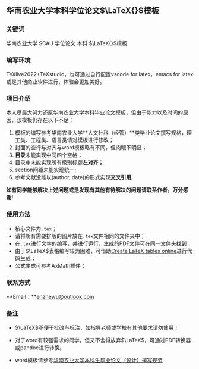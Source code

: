 ## 华南农业大学本科学位论文$\LaTeX{}$模板

### 关键词

华南农业大学  SCAU  学位论文  本科  $\LaTeX{}$模板 

### 编写环境

TeXlive2022+TeXstudio，也可通过自行配置vscode for latex，emacs for latex或是其他商业软件进行，体验会更加美好。

### 项目介绍

本人尽最大努力还原华南农业大学本科毕业论文模板，但由于能力以及时间的原因，该模板仍存在以下不足：

1. 模板的编写参考华南农业大学**人文社科（经管）**类毕业论文撰写规格，理工类、工程类、语言类请对模板进行修改；
2. 封面的空行与对齐与word模板略有不同，但肉眼不明显；
3. **目录**未能实现中间四个空格；
4. 目录中未能实现所有级别标题**左对齐；**
5. section间距未能实现统一;
6. 参考文献没能以(author, date)的形式实现**交叉引用**;

**如有同学能够解决上述问题或是发现有其他有待解决的问题请联系作者，万分感谢!**

### 使用方法

- 核心文件为`.tex`；
- 请将所有需要排版的图片放在`.tex`文件相同的文件夹中；
- 在`.tex`进行文字的编写，并进行运行，生成的PDF文件可在同一文件夹找到；
- 由于$\LaTeX$表格编写较为困难，可借助[Create LaTeX tables online](https://www.tablesgenerator.com/#)进行代码生成；
- 公式生成可参考AxMath插件；

### 联系方式

**Email：**enzhewu@outlook.com

### 备注

- $\LaTeX$不便于批改与标注，如指导老师或学校有其他要求请勿使用！

- 对于word有较强需求的同学，但又不舍得放弃$\LaTeX$，可通过PDF转换器或pandoc进行转换。

- word模板请参考[华南农业大学本科生毕业论文（设计）撰写规范](https://jwc.scau.edu.cn/2012/0101/c5130a146500/page.htm)

